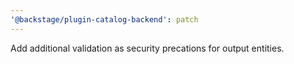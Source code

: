 ```yaml
---
'@backstage/plugin-catalog-backend': patch
---
```


Add additional validation as security precations for output entities.
